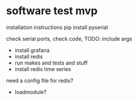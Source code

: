 # software test mvp

installation instructions
pip install pyserial 

check serial ports, check code, TODO: include args 

- install grafana
- install redis 
- run makes and tests and stuff
- install redis time series


need a config file for redis? 
- loadmodule? 